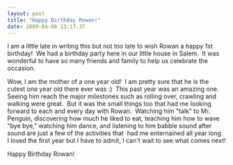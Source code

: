 ```yaml
---
layout: post
title: "Happy Birthday Rowan!"
date: 2009-04-08 13:17:37
---
```

I am a little late in writing this but not too late to wish Rowan a happy 1st birthday!  We had a birthday party here in our little house in Salem.  It was wonderful to have so many friends and family to help us celebrate the occasion.

Wow, I am the mother of a one year old!  I am pretty sure that he is the cutest one year old there ever was :)  This past year was an amazing one.  Seeing him reach the major milestones such as rolling over, crawling and walking were great.  But it was the small things too that had me looking forward to each and every day with Rowan.  Watching him "talk" to Mr. Penguin, discovering how much he liked to eat, teaching him how to wave "bye bye," watching him dance, and listening to him babble sound after sound are just a few of the activities that  had me enternained all year long.  I loved the first year but I have to admit, I can't wait to see what comes next!

Happy Birthday Rowan!

